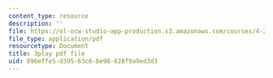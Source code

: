 ```yaml
---
content_type: resource
description: ''
file: https://ol-ocw-studio-app-production.s3.amazonaws.com/courses/4-241j-theory-of-city-form-spring-2013/896effe5d39563c6be98628f9a9ed3d3_urE_22UEO_8.pdf
file_type: application/pdf
resourcetype: Document
title: 3play pdf file
uid: 896effe5-d395-63c6-be98-628f9a9ed3d3
---
```

